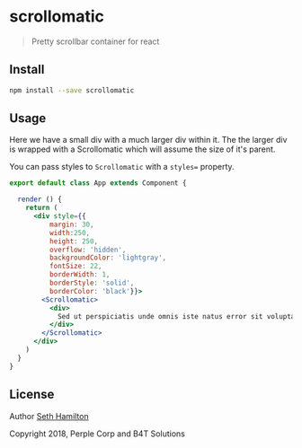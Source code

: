 # scrollomatic

> Pretty scrollbar container for react

## Install

```bash
npm install --save scrollomatic
```

## Usage

Here we have a small div with a much larger div within it. The the larger div is wrapped
with a Scrollomatic which will assume the size of it's parent. 

You can pass styles to `Scrollomatic` with a `styles=` property.

```jsx
export default class App extends Component {

  render () {
    return (
      <div style={{
          margin: 30,
          width:250, 
          height: 250, 
          overflow: 'hidden',
          backgroundColor: 'lightgray',
          fontSize: 22,
          borderWidth: 1, 
          borderStyle: 'solid',
          borderColor: 'black'}}>
        <Scrollomatic>
          <div>
            Sed ut perspiciatis unde omnis iste natus error sit voluptatem accusantium doloremque laudantium, totam rem aperiam, eaque ipsa quae ab illo inventore veritatis et quasi architecto beatae vitae dicta sunt explicabo. Nemo enim ipsam voluptatem quia voluptas sit aspernatur aut odit aut fugit, sed quia consequuntur magni dolores eos qui ratione voluptatem sequi nesciunt. Neque porro quisquam est, qui dolorem ipsum quia dolor sit amet, consectetur, adipisci velit, sed quia non numquam eius modi tempora incidunt ut labore et dolore magnam aliquam quaerat voluptatem. Ut enim ad minima veniam, quis nostrum exercitationem ullam corporis suscipit laboriosam, nisi ut aliquid ex ea commodi consequatur? Quis autem vel eum iure reprehenderit qui in ea voluptate velit esse quam nihil molestiae consequatur, vel illum qui dolorem eum fugiat quo voluptas nulla pariatur?
          </div>
        </Scrollomatic>
      </div>
    )
  }
}
```

## License

Author [Seth Hamilton](https://github.com/SethHamilton)

Copyright 2018, Perple Corp and B4T Solutions

